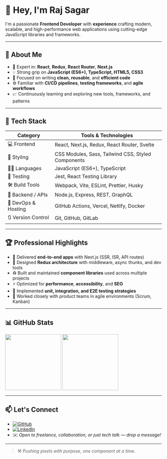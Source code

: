 # 👋 Hey, I'm Raj Sagar

I'm a passionate **Frontend Developer** with **experience** crafting modern, scalable, and high-performance web applications using cutting-edge JavaScript libraries and frameworks.

---

## 🚀 About Me

- 🔧 Expert in: **React**, **Redux**, **React Router**, **Next.js**
- 💡 Strong grip on **JavaScript (ES6+), TypeScript, HTML5, CSS3**
- 🎯 Focused on writing **clean, reusable**, and **efficient code**
- ⚙️ Familiar with **CI/CD pipelines**, **testing frameworks**, and **agile workflows**
- 📈 Continuously learning and exploring new tools, frameworks, and patterns

---

## 🧠 Tech Stack

| Category         | Tools & Technologies |
|------------------|----------------------|
| 💻 Frontend      | React, Next.js, Redux, React Router, Svelte |
| 🎨 Styling       | CSS Modules, Sass, Tailwind CSS, Styled Components |
| 🧑‍💻 Languages    | JavaScript (ES6+), TypeScript |
| 🧪 Testing       | Jest, React Testing Library |
| 🛠️ Build Tools   | Webpack, Vite, ESLint, Prettier, Husky |
| 🔌 Backend / APIs| Node.js, Express, REST, GraphQL |
| 🚀 DevOps & Hosting | GitHub Actions, Vercel, Netlify, Docker |
| 🔃 Version Control | Git, GitHub, GitLab |

---

## 🏆 Professional Highlights

- 🚀 Delivered **end-to-end apps** with Next.js (SSR, ISR, API routes)
- 🧠 Designed **Redux architecture** with middleware, async thunks, and dev tools
- ♻️ Built and maintained **component libraries** used across multiple projects
- ⚡ Optimized for **performance**, **accessibility**, and **SEO**
- 🧪 Implemented **unit, integration, and E2E testing strategies**
- 🤝 Worked closely with product teams in agile environments (Scrum, Kanban)

---

## 📊 GitHub Stats

<p align="left">
  <img src="https://github-readme-stats.vercel.app/api?username=therajsagar&show_icons=true&theme=tokyonight" height="180"/>
  <img src="https://github-readme-stats.vercel.app/api/top-langs/?username=therajsagar&layout=compact&theme=tokyonight" height="180"/>
</p>

---

## 📫 Let's Connect

- [![GitHub](https://img.shields.io/badge/GitHub-therajsagar-181717?style=for-the-badge&logo=github)](https://github.com/therajsagar)
- [![LinkedIn](https://img.shields.io/badge/LinkedIn-therajsagar-blue?style=for-the-badge&logo=linkedin)](https://www.linkedin.com/in/therajsagar)
- ✉️ *Open to freelance, collaboration, or just tech talk — drop a message!*

---

> ⚒️ *Pushing pixels with purpose, one component at a time.*
